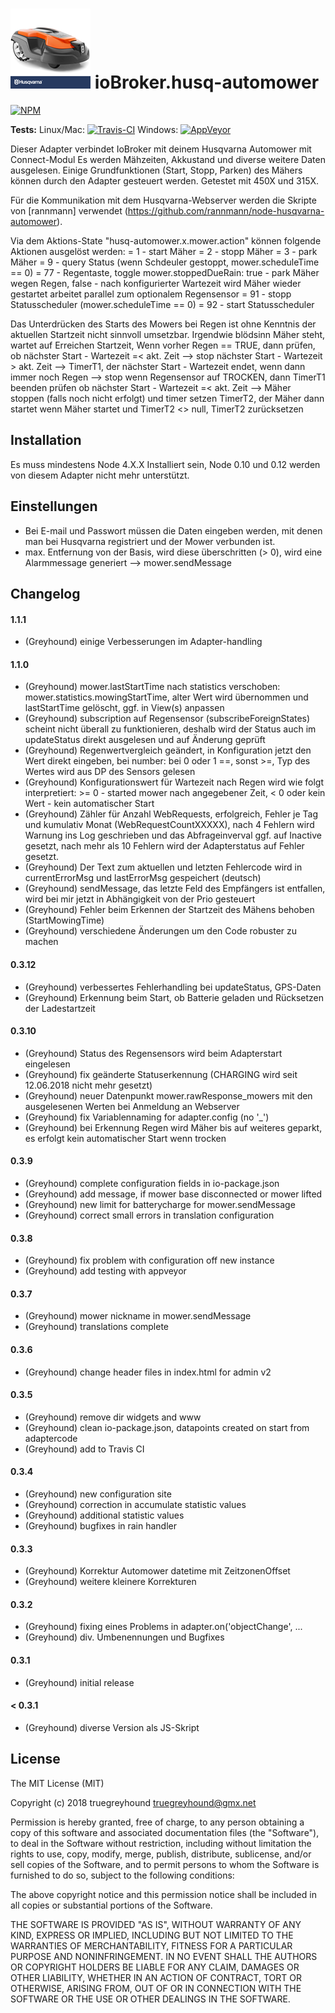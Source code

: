 ![Logo](admin/husq-automower.png)
ioBroker.husq-automower
=============

[![NPM](https://www.npmjs.com/package/iobroker.husq-automower.png?downloads=true)](https://www.npmjs.com/package/iobroker.husq-automower/)

**Tests:** Linux/Mac: [![Travis-CI](https://travis-ci.org/truegreyhound/ioBroker.husq-automower.svg?branch=master)](https://travis-ci.org/truegreyhound/ioBroker.husq-automower)
Windows: [![AppVeyor](https://ci.appveyor.com/project/truegreyhound/iobroker-husq-automower?branch=master&svg=true)](https://ci.appveyor.com/project/truegreyhound/iobroker-husq-automower/)

Dieser Adapter verbindet IoBroker mit deinem Husqvarna Automower mit Connect-Modul
Es werden Mähzeiten, Akkustand und diverse weitere Daten ausgelesen.
Einige Grundfunktionen (Start, Stopp, Parken) des Mähers können durch den Adapter gesteuert werden.
Getestet mit 450X und 315X.

Für die Kommunikation mit dem Husqvarna-Webserver werden die Skripte von [rannmann] verwendet (https://github.com/rannmann/node-husqvarna-automower).

Via dem Aktions-State "husq-automower.x.mower.action" können folgende Aktionen ausgelöst werden:
=  1 - start Mäher
=  2 - stopp Mäher
=  3 - park Mäher
=  9 - query Status (wenn Schdeuler gestoppt, mower.scheduleTime == 0)
= 77 - Regentaste, toggle mower.stoppedDueRain: true - park Mäher wegen Regen, false - nach konfigurierter Wartezeit wird Mäher wieder gestartet
       arbeitet parallel zum optionalem Regensensor
= 91 - stopp Statusscheduler (mower.scheduleTime == 0)
= 92 - start Statusscheduler

Das Unterdrücken des Starts des Mowers bei Regen ist ohne Kenntnis der aktuellen Startzeit nicht sinnvoll umsetzbar. Irgendwie blödsinn
Mäher steht, wartet auf Erreichen Startzeit, Wenn vorher Regen == TRUE, dann prüfen, ob 
       nächster Start - Wartezeit =< akt. Zeit --> stop
       nächster Start - Wartezeit > akt. Zeit --> TimerT1, der nächster Start - Wartezeit endet, wenn dann immer noch Regen --> stop
wenn Regensensor auf TROCKEN, 
       dann TimerT1 beenden
       prüfen ob nächster Start - Wartezeit =< akt. Zeit --> Mäher stoppen (falls noch nicht erfolgt) und timer setzen TimerT2, der Mäher dann startet
       wenn Mäher startet und TimerT2 <> null, TimerT2 zurücksetzen


## Installation
Es muss mindestens Node 4.X.X Installiert sein, Node 0.10 und 0.12 werden von diesem Adapter nicht mehr unterstützt.

## Einstellungen
- Bei E-mail und Passwort müssen die Daten eingeben werden, mit denen man bei Husqvarna registriert und der Mower verbunden ist.
- max. Entfernung von der Basis, wird diese überschritten (> 0), wird eine Alarmmessage generiert --> mower.sendMessage

## Changelog
#### 1.1.1
* (Greyhound) einige Verbesserungen im Adapter-handling
#### 1.1.0
* (Greyhound) mower.lastStartTime nach statistics verschoben: mower.statistics.mowingStartTime, alter Wert wird übernommen und lastStartTime gelöscht, ggf. in View(s) anpassen
* (Greyhound) subscription auf Regensensor (subscribeForeignStates) scheint nicht überall zu funktionieren, deshalb wird der Status auch im updateStatus direkt ausgelesen und auf Änderung geprüft
* (Greyhound) Regenwertvergleich geändert, in Konfiguration jetzt den Wert direkt eingeben, bei number: bei 0 oder 1 ==, sonst >=, Typ des Wertes wird aus DP des Sensors gelesen
* (Greyhound) Konfigurationswert für Wartezeit nach Regen wird wie folgt interpretiert: >= 0 - started mower nach angegebener Zeit, < 0 oder kein Wert - kein automatischer Start
* (Greyhound) Zähler für Anzahl WebRequests, erfolgreich, Fehler je Tag und kumulativ Monat (WebRequestCountXXXXX), nach 4 Fehlern wird Warnung ins Log geschrieben und das Abfrageinverval ggf. auf Inactive gesetzt, nach mehr als 10 Fehlern wird der Adapterstatus auf Fehler gesetzt.
* (Greyhound) Der Text zum aktuellen und letzten Fehlercode wird in currentErrorMsg und lastErrorMsg gespeichert (deutsch)
* (Greyhound) sendMessage, das letzte Feld des Empfängers ist entfallen, wird bei mir jetzt in Abhängigkeit von der Prio gesteuert
* (Greyhound) Fehler beim Erkennen der Startzeit des Mähens behoben (StartMowingTime)
* (Greyhound) verschiedene Änderungen um den Code robuster zu machen
#### 0.3.12
* (Greyhound) verbessertes Fehlerhandling bei updateStatus, GPS-Daten
* (Greyhound) Erkennung beim Start, ob Batterie geladen und Rücksetzen der Ladestartzeit
#### 0.3.10
* (Greyhound) Status des Regensensors wird beim Adapterstart eingelesen
* (Greyhound) fix geänderte Statuserkennung (CHARGING wird seit 12.06.2018 nicht mehr gesetzt)
* (Greyhound) neuer Datenpunkt mower.rawResponse_mowers mit den ausgelesenen Werten bei Anmeldung an Webserver
* (Greyhound) fix Variablennaming for adapter.config (no '_')
* (Greyhound) bei Erkennung Regen wird Mäher bis auf weiteres geparkt, es erfolgt kein automatischer Start wenn trocken
#### 0.3.9
* (Greyhound) complete configuration fields in io-package.json
* (Greyhound) add message, if mower base disconnected or mower lifted
* (Greyhound) new limit for batterycharge for mower.sendMessage
* (Greyhound) correct small errors in translation configuration
#### 0.3.8
* (Greyhound) fix problem with configuration off new instance
* (Greyhound) add testing with appveyor
#### 0.3.7
* (Greyhound) mower nickname in mower.sendMessage
* (Greyhound) translations complete
#### 0.3.6
* (Greyhound) change header files in index.html for admin v2
#### 0.3.5
* (Greyhound) remove dir widgets and www
* (Greyhound) clean io-package.json, datapoints created on start from adaptercode
* (Greyhound) add to Travis CI
#### 0.3.4
* (Greyhound) new configuration site
* (Greyhound) correction in accumulate statistic values
* (Greyhound) additional statistic values
* (Greyhound) bugfixes in rain handler
#### 0.3.3
* (Greyhound) Korrektur Automower datetime mit ZeitzonenOffset
* (Greyhound) weitere kleinere Korrekturen
#### 0.3.2
* (Greyhound) fixing eines Problems in adapter.on('objectChange', ...
* (Greyhound) div. Umbenennungen und Bugfixes
#### 0.3.1
* (Greyhound) initial release
#### < 0.3.1
* (Greyhound) diverse Version als JS-Skript
 
## License
The MIT License (MIT)

Copyright (c) 2018 truegreyhound <truegreyhound@gmx.net>

Permission is hereby granted, free of charge, to any person obtaining a copy
of this software and associated documentation files (the "Software"), to deal
in the Software without restriction, including without limitation the rights
to use, copy, modify, merge, publish, distribute, sublicense, and/or sell
copies of the Software, and to permit persons to whom the Software is
furnished to do so, subject to the following conditions:

The above copyright notice and this permission notice shall be included in
all copies or substantial portions of the Software.

THE SOFTWARE IS PROVIDED "AS IS", WITHOUT WARRANTY OF ANY KIND, EXPRESS OR
IMPLIED, INCLUDING BUT NOT LIMITED TO THE WARRANTIES OF MERCHANTABILITY,
FITNESS FOR A PARTICULAR PURPOSE AND NONINFRINGEMENT. IN NO EVENT SHALL THE
AUTHORS OR COPYRIGHT HOLDERS BE LIABLE FOR ANY CLAIM, DAMAGES OR OTHER
LIABILITY, WHETHER IN AN ACTION OF CONTRACT, TORT OR OTHERWISE, ARISING FROM,
OUT OF OR IN CONNECTION WITH THE SOFTWARE OR THE USE OR OTHER DEALINGS IN
THE SOFTWARE.
